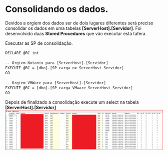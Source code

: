 # Consolidando os dados.

Devidos a orgiem dos dados ser de dois lugares diferentes será preciso consolidar os dados em uma tabelas <b>[ServerHost].[Servidor]</b>. Foi desenvolvido duas <b>Stored Procedures</b> que vão executar está tafera.


Executar as SP de consolidação.
````
DECLARE @RC int

-- Orgiem Nutanix para [ServerHost].[Servidor]
EXECUTE @RC = [dbo].[SP_carga_nx_ServerHost_Servidor] 
GO

-- Orgiem VMWare para [ServerHost].[Servidor]
EXECUTE @RC = [dbo].[SP_carga_VMware_ServerHost_Servidor] 
GO

````

Depois de finalizado a consolidação execute um select na tabela <b>[ServerHost].[Servidor]</b>
![](/imagens/ServerHost_Servidor.png)
